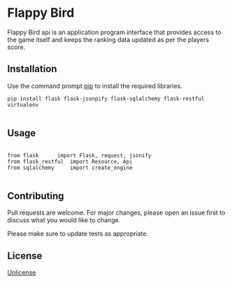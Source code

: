 <h1 id="foobar">Flappy Bird</h1>
<p>Flappy Bird api is an application program interface that provides access to the game itself and keeps the ranking data updated as per the players score.</p>

<h2 id="installation">Installation</h2>
<p>Use the command prompt 
	<a href="https://pip.pypa.io/en/stable/">pip</a> to install the required libraries.
</p>

<pre>
<code class="bash language-bash">pip install flask flask-jsonpify flask-sqlalchemy flask-restful virtualenv
</code>
</pre>

<h2 id="usage">Usage</h2>
<pre>
<code class="python language-python">
from flask 		import Flask, request, jsonify
from flask_restful 	import Resource, Api
from sqlalchemy 	import create_engine
</code>
</pre>

<h2 id="contributing">Contributing</h2>
<p>Pull requests are welcome. For major changes, please open an issue first to discuss what you would like to change.</p>
<p>Please make sure to update tests as appropriate.</p>

<h2 id="license">License</h2>
<p><a href="https://choosealicense.com/licenses/unlicense/">Unlicense</a></p>